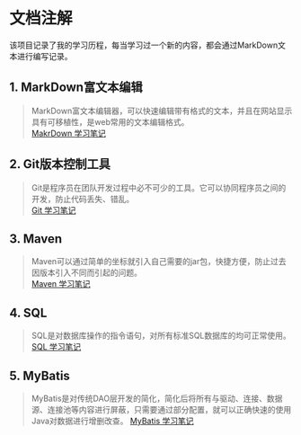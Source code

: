 # 文档注解
该项目记录了我的学习历程，每当学习过一个新的内容，都会通过MarkDown文本进行编写记录。  
## 1. MarkDown富文本编辑
> MarkDown富文本编辑器，可以快速编辑带有格式的文本，并且在网站显示具有可移植性，是web常用的文本编辑格式。  
> [MakrDown 学习笔记](https://github.com/acompe/study/blob/master/MarkDown/MarkDown%E5%AD%A6%E4%B9%A0.md)
## 2. Git版本控制工具
> Git是程序员在团队开发过程中必不可少的工具。它可以协同程序员之间的开发，防止代码丢失、错乱。  
> [Git 学习笔记](https://github.com/acompe/study/blob/master/Git/readme.md)
## 3. Maven
> Maven可以通过简单的坐标就引入自己需要的jar包，快捷方便，防止过去因版本引入不同而引起的问题。  
> [Maven 学习笔记](https://github.com/acompe/study/blob/master/Maven/readme.md)
## 4. SQL
> SQL是对数据库操作的指令语句，对所有标准SQL数据库的均可正常使用。  
>[SQL 学习笔记](https://github.com/acompe/study/blob/master/SQL/readme.md)
## 5. MyBatis
> MyBatis是对传统DAO层开发的简化，简化后将所有与驱动、连接、数据源、连接池等内容进行屏蔽，只需要通过部分配置，就可以正确快速的使用Java对数据进行增删改查。
>[MyBatis 学习笔记](https://github.com/acompe/study/blob/master/MyBatis/readme.md)